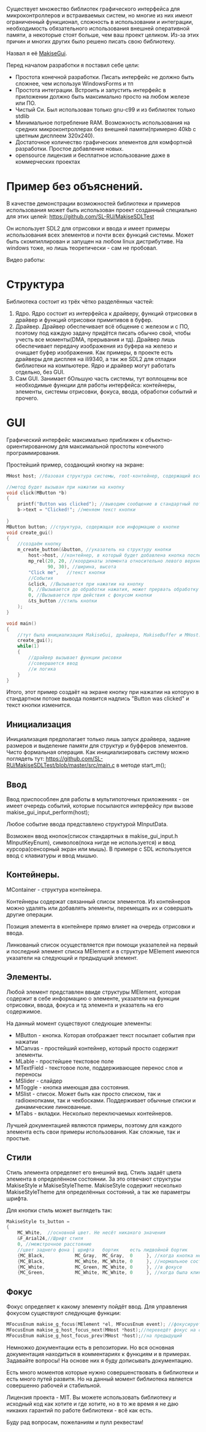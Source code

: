 Существует множество библиотек графического интерфейса для микроконтроллеров и встраиваемых систем, но многие из них имеют ограниченный функционал, сложность в использовании и интеграции, необходимость обязательного использования внешней оперативной памяти, а некоторые стоят больше, чем ваш проект целиком. Из-за этих причин и многих других было решено писать свою библиотеку.

Назвал я её [MakiseGui](https://github.com/SL-RU/MakiseGUI).
 <habracut/>

Перед началом разработки я поставил себе цели:
* Простота конечной разработки. Писать интерфейс не должно быть сложнее, чем используя WindowsForms и тп
* Простота интеграции. Встроить и запустить интерфейс в приложении должно быть максимально просто на любом железе или ПО.
* Чистый Си. Был использован только gnu-c99 и из библиотек только stdlib
* Минимальное потребление RAM. Возможность использования на средних микроконтроллерах без внешней памяти(примерно 40kb с цветным дисплеем 320х240).
* Достаточное количество графических элементов для комфортной разработки. Простое добавление новых.
* opensource лицензия и бесплатное использование даже в коммерческих проектах


# Пример без объяснений.

В качестве демонстрации возможностей библиотеки и примеров использования может быть использован проект созданный специально для этих целей: https://github.com/SL-RU/MakiseSDLTest 

Он использует SDL2 для отрисовки и ввода и имеет примеры использования всех элементов и почти всех функций системы. Может быть скомпиллирован и запущен на любом linux дистрибутиве. На windows тоже, но лишь теоретически - сам не пробовал.

Видео работы:


# Структура

Библиотека состоит из трёх чётко разделённых частей: 

1) Ядро. Ядро состоит из интерфейса к драйверу, функций отрисовки в драйвер и функций отрисовки примитивов в буфер.
2) Драйвер. Драйвер обеспечивает всё общение с железом и с ПО, поэтому под каждую задачу придётся писать обычно свой, чтобы учесть все моменты(DMA, прерывания и тд). Драйвер лишь обеспечивает передачу изображения из буфера на железо и очищает буфер изображения. Как примеры, в проекте есть драйверы для дисплея на ili9340, а так же SDL2 для отладки библиотеки на компьютере. Ядро и драйвер могут работать отдельно, без GUI.
3) Сам GUI. Занимает бОльшую часть системы, тут воплощены все необходимые функции для работы интерфейса: контейнеры, элементы, системы отрисовки, фокуса, ввода, обработки событий и прочего.

# GUI

Графический интерфейс максимально приближен к объектно-ориентированному для максимальной простоты конечного программирования.

Простейший пример, создающий кнопку на экране:
```C
MHost host; //базовая структура системы, root-контейнер, содержащий все другие контейнеры и элементы.

//метод будет вызыван при нажатии на кнопку
void click(MButton *b)
{
	printf("Button was clicked"); //выводим сообщение в стандартный поток
	b->text = "Clicked!"; //меняем текст кнопки
	
}
MButton button; //структура, содержащая всю информацию о кнопке
void create_gui()
{
	//создаём кнопку
	m_create_button(&button, //указатель на структуру кнопки
		host->host, //контейнер, в который будет добавлена кнопка после создания. В данном случае это контейнер MHost'a
		mp_rel(20, 20, //координаты элемента относительно левого верхнего угла
		       90, 30), //ширина, высота
		"Click me",   //текст кнопки
		//События
		&click, //Вызывается при нажатии на кнопку
		0, //Вызывается до обработки нажатия, может прервать обработку нажатия
		0, //Вызывается при действия с фокусом кнопки
		&ts_button //стиль кнопки
	);
}

void main()
{
	//тут была инициализация MakiseGui, драйвера, MakiseBuffer и MHost. Запуск драйвера.
	create_gui();
	while(1)
	{
		//драйвер вызывает функции рисовки
		//совершается ввод
		//и логика
	}
}

```

Итого, этот пример создаёт на экране кнопку при нажатии на которую в стандартном потоке вывода появится надпись "Button was clicked" и текст кнопки изменится.


## Инициализация

Инициализация предполагает только лишь запуск драйвера, задание размеров и выделение памяти для структур и буфферов элементов. Чисто формальная операция. Как инициализировать систему можно поглядеть тут: https://github.com/SL-RU/MakiseSDLTest/blob/master/src/main.c в методе start\_m();

## Ввод

Ввод приспособлен для работы в мультипоточных приложениях - он имеет очередь событий, которые посылаются интерфейсу при вызове makise\_gui\_input_perform(host);

Любое событие ввода представлено структурой MInputData. 

Возможен ввод кнопок(список стандартных в makise\_gui\_input.h MInputKeyEnum), символов(пока нигде не используется) и ввод курсора(сенсорный экран или мышь). В примере с SDL используется ввод с клавиатуры и ввод мышью.

## Контейнеры.

MContainer - структура контейнера. 

Контейнеры содержат связанный список элементов. Из контейнеров можно удалять или добавлять элементы, перемещать их и совершать другие операции. 

Позиция элемента в контейнере прямо влияет на очередь отрисовки и ввода.

Линкованый список осуществляется при помощи указателей на первый и последний элемент списка MElement и в структуре MElement имеются указатели на следующий и предыдущий элемент.

## Элементы.

Любой элемент представлен ввиде структуры MElement, которая содержит в себе информацию о элементе, указатели на функции отрисовки, ввода, фокуса и тд элемента и указатель на его содержимое.

На данный момент существуют следующие элементы:

* MButton - кнопка. Которая отображает текст посылает события при нажатии
* MCanvas - простейший контейнер, который просто содержит элементы.
* MLable - простейшее текстовое поле
* MTextField - текстовое поле, поддерживающее перенос слов и переносы
* MSlider - слайдер
* MToggle - кнопка имеющая два состояния.
* MSlist - список. Может быть как просто списком, так и radioкнопками, так и чекбосками. Поддерживает обычные списки и динамические линкованные.
* MTabs - вкладки. Несколько переключаемых контейнеров.

Лучшей документацией являются примеры, поэтому для каждого элемента есть свои примеры использования. Как сложные, так и простые.

## Стили

Стиль элемента определяет его внешний вид. Cтиль задаёт цвета элемента в определённом состоянии. За это отвечают структуры MakiseStyle и MakiseStyleTheme. MakiseStyle содержит несколько MakiseStyleTheme для определённых состояний, а так же параметры шрифта.

Для кнопки стиль может выглядеть так:

```C
MakiseStyle ts_button =
{
    MC_White,  //основной цвет. Не несёт никакого значения
    &F_Arial24,//Шрифт стиля
    0, //межстрочное расстояние
    //цвет заднего фона | шрифта   бортик    есть лидвойной бортик
    {MC_Black,           MC_Gray,  MC_Gray,  0     }, //когда кнопка не активна
    {MC_Black,           MC_White, MC_White, 0     }, //нормальное состояние
	{MC_White,           MC_Green, MC_White, 0     }, //в фокусе
	{MC_Green,           MC_White, MC_White, 0     }, //когда была кликнута
```

## Фокус

Фокус определяет к какому элементу пойдёт ввод. Для управления фокусом существуют следующие функции:

```C
MFocusEnum makise_g_focus(MElement *el, MFocusEnum event); //фокусирует или расфокусирует нужный элемент
MFocusEnum makise_g_host_focus_next(MHost *host);//переведёт фокус на следующий по очереди элемент
MFocusEnum makise_g_host_focus_prev(MHost *host);//на предыдущий
```

Немножко документации есть в репозитории. Но вся основная документация находиться в комментариях к функциям и в примерах. Задавайте вопросы! На основе них я буду дописывать документацию. 

Есть много моментов которые нужно совершенствовать в библиотеки и есть много путей развитя. Но на данный момент библиотека является совершенно рабочей и стабильной.

Лицензия проекта - MIT. Вы можете использовать библиотеку и исходный код как хотите и где хотите, но в то же время я не даю никаких гарантий по работе библиотеки - всё как есть.

Буду рад вопросам, пожеланиям и пулл реквестам!
